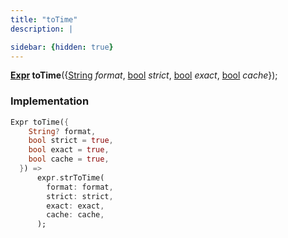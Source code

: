 ```yaml
---
title: "toTime"
description: |

sidebar: {hidden: true}
---
```

<span class="dart-code"><strong>[Expr] toTime</strong>({<span class="nobr">[String] <i>format</i></span>, <span class="nobr">[bool] <i>strict</i></span>, <span class="nobr">[bool] <i>exact</i></span>, <span class="nobr">[bool] <i>cache</i></span>});</span>


### Implementation
```dart
Expr toTime({
    String? format,
    bool strict = true,
    bool exact = true,
    bool cache = true,
  }) =>
      expr.strToTime(
        format: format,
        strict: strict,
        exact: exact,
        cache: cache,
      );
```

[Expr]: /reference/classes/expr/
[String]: https://api.flutter.dev/flutter/dart-core/String-class.html
[bool]: https://api.flutter.dev/flutter/dart-core/bool-class.html